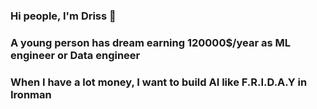 ### Hi people, I'm Driss 👋
### A young person has dream earning 120000$/year as ML engineer or Data engineer 
### When I have a lot money, I want to build AI like F.R.I.D.A.Y in Ironman
<!--
**Drissdo185/Drissdo185** is a ✨ _special_ ✨ repository because its `README.md` (this file) appears on your GitHub profile.

Here are some ideas to get you started:

- 🔭 I’m currently working on my DrissDo company
- 🌱 I’m currently learning Machine Learning and Data engineer

-->
